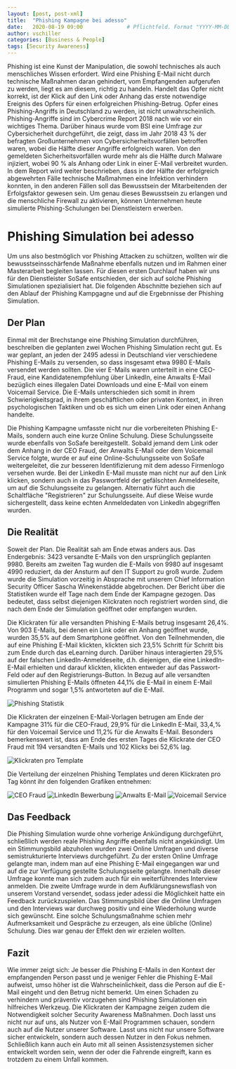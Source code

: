 ```yaml
---
layout: [post, post-xml]              
title:  "Phishing Kampagne bei adesso"        
date:   2020-08-19 09:00              # Pflichtfeld. Format "YYYY-MM-DD HH:MM". Muss für Veröffentlichung in der Vergangenheit liegen. (Für Preview egal)
author: vschiller                     
categories: [Business & People]       
tags: [Security Awareness]     
---
```


Phishing ist eine Kunst der Manipulation, die sowohl technisches als auch menschliches Wissen erfordert. 
Wird eine Phishing E-Mail nicht durch technische Maßnahmen daran gehindert, vom Empfangenden aufgerufen zu werden, liegt es am diesem, richtig zu handeln. 
Handelt das Opfer nicht korrekt, ist der Klick auf den Link oder Anhang das erste notwendige Ereignis des Opfers für einen erfolgreichen Phishing-Betrug. 
Opfer eines Phishing-Angriffs in Deutschland zu werden, ist nicht unwahrscheinlich. 
Phishing-Angriffe sind im Cybercrime Report 2018 nach wie vor ein wichtiges Thema. 
Darüber hinaus wurde vom BSI eine Umfrage zur Cybersicherheit durchgeführt, die zeigt, dass im Jahr 2018 43 % der befragten Großunternehmen von Cybersicherheitsvorfällen betroffen waren, wobei die Hälfte dieser Angriffe erfolgreich waren. 
Von den gemeldeten Sicherheitsvorfällen wurde mehr als die Hälfte durch Malware injiziert, wobei 90 % als Anhang oder Link in einer E-Mail verbreitet wurden. 
In dem Report wird weiter beschrieben, dass in der Hälfte der erfolgreich abgewehrten Fälle technische Maßmahmen eine Infektion verhindern konnten, in den anderen Fällen soll das Bewusstsein der Mitarbeitenden der Erfolgsfaktor gewesen sein. 
Um genau dieses Bewusstsein zu erlangen und die menschliche Firewall zu aktivieren, können Unternehmen heute simulierte Phishing-Schulungen bei Dienstleistern erwerben. 

# Phishing Simulation bei adesso

Um uns also bestmöglich vor Phishing Attacken zu schützen, wollten wir die bewusstseinsschärfende Maßnahme ebenfalls nutzen und im Rahmen einer Masterarbeit begleiten lassen. 
Für diesen ersten Durchlauf haben wir uns für den Dienstleister SoSafe entschieden, der sich auf solche Phishing Simulationen spezialisiert hat. 
Die folgenden Abschnitte beziehen sich auf den Ablauf der Phishing Kampgagne und auf die Ergebnnisse der Phishing Simulation. 

## Der Plan 

Einmal mit der Brechstange eine Phishing Simulation durchführen, beschreiben die geplanten zwei Wochen Phishing Simulation recht gut. 
Es war geplant, an jeden der 2495 adessi in Deutschland vier verschiedene Phishing E-Mails zu versenden, so dass insgesamt etwa 9980 E-Mails versendet werden sollten. 
Die vier E-Mails waren unterteilt in eine CEO-Fraud, eine Kandidatenempfehlung über LinkedIn, eine Anwalts E-Mail bezüglich eines illegalen Datei Downloads und eine E-Mail von einem Voicemail Service. 
Die E-Mails unterschieden sich somit in ihrem Schwierigkeitsgrad, in ihrem geschäftlichen oder privaten Kontext, in ihren psychologischen Taktiken und ob es sich um einen Link oder einen Anhang handelte.

Die Phishing Kampagne umfasste nicht nur die vorbereiteten Phishing E-Mails, sondern auch eine kurze Online Schulung. 
Diese Schulungsseite wurde ebenfalls von SoSafe bereitgestellt. 
Sobald jemand dem Link oder dem Anhang in der CEO Fraud, der Anwalts E-Mail oder dem Voicemail Service folgte, wurde er auf eine Online-Schulungsseite von SoSafe weitergeleitet, die zur besseren Identifizierung mit dem adesso Firmenlogo versehen wurde. 
Bei der LinkedIn E-Mail musste man nicht nur auf den Link klicken, sondern auch in das Passwortfeld der gefälschten Anmeldeseite, um auf die Schulungsseite zu gelangen. 
Alternativ führt auch die Schaltfläche "Registrieren" zur Schulungsseite. 
Auf diese Weise wurde sichergestellt, dass keine echten Anmeldedaten von LinkedIn abgegriffen wurden.

## Die Realität

Soweit der Plan. Die Realität sah am Ende etwas anders aus. 
Das Endergebnis: 3423 versandte E-Mails von den ursprünglich geplanten 9980. 
Bereits am zweiten Tag wurden die E-Mails von 9980 auf insgesamt 4990 reduziert, da der Ansturm auf den IT Support zu groß wurde. 
Zudem wurde die Simulation vorzeitig in Absprache mit unserem Chief Information Security Officer Sascha Winekenstädde abgebrochen. 
Der Bericht über die Statistiken wurde elf Tage nach dem Ende der Kampagne gezogen. Das bedeutet, dass selbst diejenigen Klickraten noch registriert worden sind, die nach dem Ende der Simulation geöffnet oder empfangen wurden. 

Die Klickraten für alle versandten Phishing E-Mails betrug insgesamt 26,4%. 
Von 903 E-Mails, bei denen ein Link oder ein Anhang geöffnet wurde, wurden 35,5% auf dem Smartphone geöffnet. 
Von den Teilnehmenden, die auf eine Phishing E-Mail klickten, klickten sich 23,5% Schritt für Schritt bis zum Ende durch das eLearning durch. 
Darüber hinaus interagierten 29,5% auf der falschen LinkedIn-Anmeldeseite, d.h. diejenigen, die eine LinkedIn-E-Mail erhielten und darauf klickten, klickten entweder auf das Passwort-Feld oder auf den Registrierungs-Button. 
In Bezug auf alle versandten simulierten Phishing E-Mails öffneten 44,1% die E-Mail in einem E-Mail Programm und sogar 1,5% antworteten auf die E-Mail. 

![Phishing Statistik](/assets/images/posts/Phishing-Kampagne-2019/AlleRatenPhishing.png) 

Die Klickraten der einzelnen E-Mail-Vorlagen betrugen am Ende der Kampagne 31% für die CEO-Fraud, 29,9% für die LinkedIn E-Mail, 33,4,% für den Voicemail Service und 11,2% für die Anwalts E-Mail. 
Besonders bemerkenswert ist, dass am Ende des ersten Tages die Klickrate der CEO Fraud mit 194 versandten E-Mails und 102 Klicks bei 52,6% lag. 

![Klickraten pro Template](/assets/images/posts/Phishing-Kampagne-2019/AlleRatenPhishing.png) 

Die Verteilung der einzelnen Phishing Templates und deren Klickraten pro Tag könnt ihr den folgenden Grafiken entnehmen: 

![CEO Fraud](/assets/images/posts/Phishing-Kampagne-2019/CEOFraudKlickraten.png) 
![LinkedIn Bewerbung](/assets/images/posts/Phishing-Kampagne-2019/LinkedInKlickraten.png) 
![Anwalts E-Mail](/assets/images/posts/Phishing-Kampagne-2019/AnwaltsmailKlickraten.png) 
![Voicemail Service](/assets/images/posts/Phishing-Kampagne-2019/VoicemailKlickraten.png)

## Das Feedback

Die Phishing Simulation wurde ohne vorherige Ankündigung durchgeführt, schließlich werden reale Phishing Angriffe ebenfalls nicht angekündigt. 
Um ein Stimmungsbild abzuholen wurden zwei Online Umfragen und diverse semistrukturierte Interviews durchgeführt. 
Zu der ersten Online Umfrage gelangte man, indem man auf eine Phishing E-Mail eingegangen war und auf die zur Verfügung gestellte Schulungsseite gelangte. 
Innerhalb dieser Umfrage konnte man sich zudem auch für ein weiterführendes Interview anmelden.
Die zweite Umfrage wurde in dem Aufklärungsnewsflash von unserem Vorstand versendet, sodass jeder adessi die Möglichkeit hatte ein Feedback zurückzuspielen. 
Das Stimmungsbild über die Online Umfragen und den Interviews war durchweg positiv und eine Wiederholung wurde sich gewünscht.
Eine solche Schulungsmaßnahme schien mehr Aufmerksamkeit und Gespräche zu erzeugen, als eine übliche (Online) Schulung.
Dies war genau der Effekt den wir erzielen wollten.



## Fazit 

Wie immer zeigt sich: Je besser die Phishing E-Mails in den Kontext der empfangenden Person passt und je weniger Fehler die Phishing E-Mail aufweist, umso höher ist die Wahrscheinlichkeit, dass die Person auf die E-Mail eingeht und den Betrug nicht bemerkt. 
Um einen Schaden zu verhindern und präventiv vorzugehen sind Phishing Simulationen ein hilfreiches Werkzeug. 
Die Klickraten der Kampagne zeigen zudem die Notwendigkeit solcher Security Awareness Maßnahmen.
Doch lasst uns nicht nur auf uns, als Nutzer von E-Mail Programmen schauen, sondern auch auf die Nutzer unserer Software. 
Lasst uns nicht nur unsere Software sicher entwickeln, sondern auch dessen Nutzer in den Fokus nehmen. 
Schließlich kann auch ein Auto mit all seinen Assistenzsystemen sicher entwickelt worden sein, wenn der oder die Fahrende eingreift, kann es trotzdem zu einem Unfall kommen.
